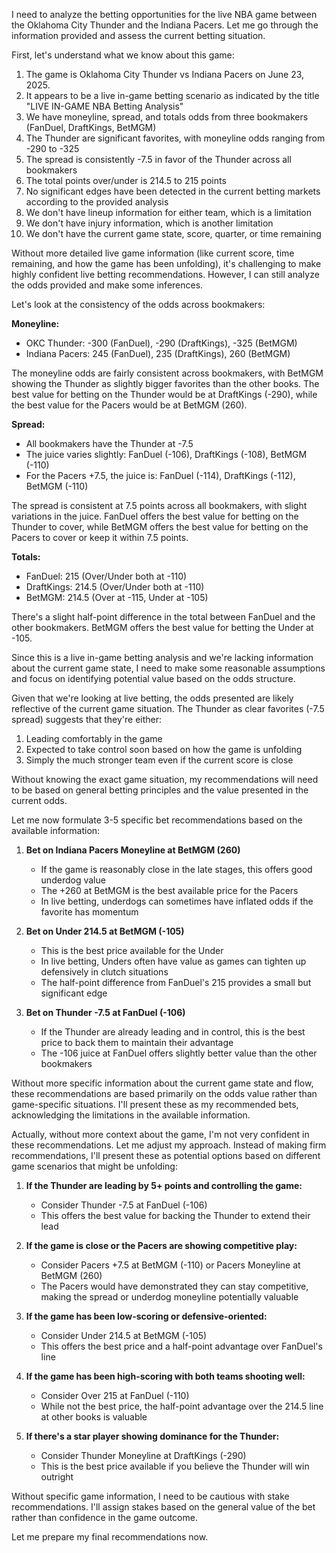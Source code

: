 I need to analyze the betting opportunities for the live NBA game between the Oklahoma City Thunder and the Indiana Pacers. Let me go through the information provided and assess the current betting situation.

First, let's understand what we know about this game:

1. The game is Oklahoma City Thunder vs Indiana Pacers on June 23, 2025.
2. It appears to be a live in-game betting scenario as indicated by the title "LIVE IN-GAME NBA Betting Analysis"
3. We have moneyline, spread, and totals odds from three bookmakers (FanDuel, DraftKings, BetMGM)
4. The Thunder are significant favorites, with moneyline odds ranging from -290 to -325
5. The spread is consistently -7.5 in favor of the Thunder across all bookmakers
6. The total points over/under is 214.5 to 215 points
7. No significant edges have been detected in the current betting markets according to the provided analysis
8. We don't have lineup information for either team, which is a limitation
9. We don't have injury information, which is another limitation
10. We don't have the current game state, score, quarter, or time remaining

Without more detailed live game information (like current score, time remaining, and how the game has been unfolding), it's challenging to make highly confident live betting recommendations. However, I can still analyze the odds provided and make some inferences.

Let's look at the consistency of the odds across bookmakers:

**Moneyline:**
- OKC Thunder: -300 (FanDuel), -290 (DraftKings), -325 (BetMGM)
- Indiana Pacers: 245 (FanDuel), 235 (DraftKings), 260 (BetMGM)

The moneyline odds are fairly consistent across bookmakers, with BetMGM showing the Thunder as slightly bigger favorites than the other books. The best value for betting on the Thunder would be at DraftKings (-290), while the best value for the Pacers would be at BetMGM (260).

**Spread:**
- All bookmakers have the Thunder at -7.5
- The juice varies slightly: FanDuel (-106), DraftKings (-108), BetMGM (-110)
- For the Pacers +7.5, the juice is: FanDuel (-114), DraftKings (-112), BetMGM (-110)

The spread is consistent at 7.5 points across all bookmakers, with slight variations in the juice. FanDuel offers the best value for betting on the Thunder to cover, while BetMGM offers the best value for betting on the Pacers to cover or keep it within 7.5 points.

**Totals:**
- FanDuel: 215 (Over/Under both at -110)
- DraftKings: 214.5 (Over/Under both at -110)
- BetMGM: 214.5 (Over at -115, Under at -105)

There's a slight half-point difference in the total between FanDuel and the other bookmakers. BetMGM offers the best value for betting the Under at -105.

Since this is a live in-game betting analysis and we're lacking information about the current game state, I need to make some reasonable assumptions and focus on identifying potential value based on the odds structure.

Given that we're looking at live betting, the odds presented are likely reflective of the current game situation. The Thunder as clear favorites (-7.5 spread) suggests that they're either:
1. Leading comfortably in the game
2. Expected to take control soon based on how the game is unfolding
3. Simply the much stronger team even if the current score is close

Without knowing the exact game situation, my recommendations will need to be based on general betting principles and the value presented in the current odds.

Let me now formulate 3-5 specific bet recommendations based on the available information:

1. **Bet on Indiana Pacers Moneyline at BetMGM (260)**
   - If the game is reasonably close in the late stages, this offers good underdog value
   - The +260 at BetMGM is the best available price for the Pacers
   - In live betting, underdogs can sometimes have inflated odds if the favorite has momentum

2. **Bet on Under 214.5 at BetMGM (-105)**
   - This is the best price available for the Under
   - In live betting, Unders often have value as games can tighten up defensively in clutch situations
   - The half-point difference from FanDuel's 215 provides a small but significant edge

3. **Bet on Thunder -7.5 at FanDuel (-106)**
   - If the Thunder are already leading and in control, this is the best price to back them to maintain their advantage
   - The -106 juice at FanDuel offers slightly better value than the other bookmakers

Without more specific information about the current game state and flow, these recommendations are based primarily on the odds value rather than game-specific situations. I'll present these as my recommended bets, acknowledging the limitations in the available information.

Actually, without more context about the game, I'm not very confident in these recommendations. Let me adjust my approach. Instead of making firm recommendations, I'll present these as potential options based on different game scenarios that might be unfolding:

1. **If the Thunder are leading by 5+ points and controlling the game:**
   - Consider Thunder -7.5 at FanDuel (-106)
   - This offers the best value for backing the Thunder to extend their lead

2. **If the game is close or the Pacers are showing competitive play:**
   - Consider Pacers +7.5 at BetMGM (-110) or Pacers Moneyline at BetMGM (260)
   - The Pacers would have demonstrated they can stay competitive, making the spread or underdog moneyline potentially valuable

3. **If the game has been low-scoring or defensive-oriented:**
   - Consider Under 214.5 at BetMGM (-105)
   - This offers the best price and a half-point advantage over FanDuel's line

4. **If the game has been high-scoring with both teams shooting well:**
   - Consider Over 215 at FanDuel (-110)
   - While not the best price, the half-point advantage over the 214.5 line at other books is valuable

5. **If there's a star player showing dominance for the Thunder:**
   - Consider Thunder Moneyline at DraftKings (-290)
   - This is the best price available if you believe the Thunder will win outright

Without specific game information, I need to be cautious with stake recommendations. I'll assign stakes based on the general value of the bet rather than confidence in the game outcome.

Let me prepare my final recommendations now.